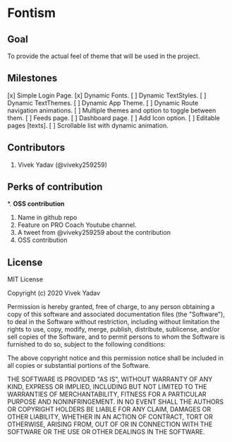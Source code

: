 # Fontism

## Goal
To provide the actual feel of theme that will be used in the project.

## Milestones
[x] Simple Login Page.
[x] Dynamic Fonts.
[ ] Dynamic TextStyles.
[ ] Dynamic TextThemes.
[ ] Dynamic App Theme.
[ ] Dynamic Route navigation animations.
[ ] Multiple themes and option to toggle between them.
[ ] Feeds page.
[ ] Dashboard page.
[ ] Add Icon option.
[ ] Editable pages [texts].
[ ] Scrollable list with dynamic animation.

## Contributors
1. Vivek Yadav (@viveky259259)

## Perks of contribution
*. <b>OSS contribution</b>
1. Name in github repo
2. Feature on PRO Coach Youtube channel.
3. A tweet from @viveky259259 about the contribution
4. OSS contribution

## License
MIT License

Copyright (c) 2020 Vivek Yadav

Permission is hereby granted, free of charge, to any person obtaining a copy of this software and associated documentation files (the "Software"), to deal in the Software without restriction, including without limitation the rights to use, copy, modify, merge, publish, distribute, sublicense, and/or sell copies of the Software, and to permit persons to whom the Software is furnished to do so, subject to the following conditions:

The above copyright notice and this permission notice shall be included in all copies or substantial portions of the Software.

THE SOFTWARE IS PROVIDED "AS IS", WITHOUT WARRANTY OF ANY KIND, EXPRESS OR IMPLIED, INCLUDING BUT NOT LIMITED TO THE WARRANTIES OF MERCHANTABILITY, FITNESS FOR A PARTICULAR PURPOSE AND NONINFRINGEMENT. IN NO EVENT SHALL THE AUTHORS OR COPYRIGHT HOLDERS BE LIABLE FOR ANY CLAIM, DAMAGES OR OTHER LIABILITY, WHETHER IN AN ACTION OF CONTRACT, TORT OR OTHERWISE, ARISING FROM, OUT OF OR IN CONNECTION WITH THE SOFTWARE OR THE USE OR OTHER DEALINGS IN THE SOFTWARE.
